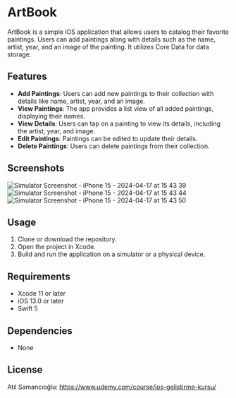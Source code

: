# ArtBook

ArtBook is a simple iOS application that allows users to catalog their favorite paintings. Users can add paintings along with details such as the name, artist, year, and an image of the painting. It utilizes Core Data for data storage.

## Features

- **Add Paintings**: Users can add new paintings to their collection with details like name, artist, year, and an image.
- **View Paintings**: The app provides a list view of all added paintings, displaying their names.
- **View Details**: Users can tap on a painting to view its details, including the artist, year, and image.
- **Edit Paintings**: Paintings can be edited to update their details.
- **Delete Paintings**: Users can delete paintings from their collection.

## Screenshots
![Simulator Screenshot - iPhone 15 - 2024-04-17 at 15 43 39](https://github.com/melisboyaci/ArtBookReplica/assets/139956767/b553c706-fdb3-4c0e-8636-b8b4cb342ed1)
![Simulator Screenshot - iPhone 15 - 2024-04-17 at 15 43 44](https://github.com/melisboyaci/ArtBookReplica/assets/139956767/54a8a20c-00bf-4296-ba14-d77be2328c9a)
![Simulator Screenshot - iPhone 15 - 2024-04-17 at 15 43 50](https://github.com/melisboyaci/ArtBookReplica/assets/139956767/15be547b-4baf-466b-a286-f94b79a20076)


## Usage

1. Clone or download the repository.
2. Open the project in Xcode.
3. Build and run the application on a simulator or a physical device.

## Requirements

- Xcode 11 or later
- iOS 13.0 or later
- Swift 5

## Dependencies

- None

## License

Atıl Samancıoğlu: https://www.udemy.com/course/ios-gelistirme-kursu/


